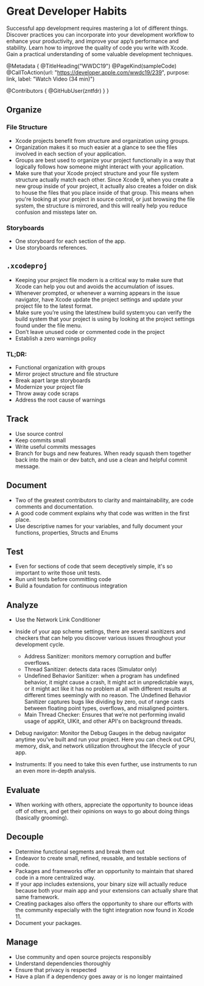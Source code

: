 # Great Developer Habits

Successful app development requires mastering a lot of different things. Discover practices you can incorporate into your development workflow to enhance your productivity, and improve your app’s performance and stability. Learn how to improve the quality of code you write with Xcode. Gain a practical understanding of some valuable development techniques.

@Metadata {
   @TitleHeading("WWDC19")
   @PageKind(sampleCode)
   @CallToAction(url: "https://developer.apple.com/wwdc19/239", purpose: link, label: "Watch Video (34 min)")

   @Contributors {
      @GitHubUser(zntfdr)
   }
}



## Organize

### File Structure

- Xcode projects benefit from structure and organization using groups. 
- Organization makes it so much easier at a glance to see the files involved in each section of your application.
- Groups are best used to organize your project functionally in a way that logically follows how someone might interact with your application.
- Make sure that your Xcode project structure and your file system structure actually match each other. Since Xcode 9, when you create a new group inside of your project, it actually also creates a folder on disk to house the files that you place inside of that group. This means when you're looking at your project in source control, or just browsing the file system, the structure is mirrored, and this will really help you reduce confusion and missteps later on.

### Storyboards

- One storyboard for each section of the app.
- Use storyboards references.

## `.xcodeproj`

- Keeping your project file modern is a critical way to make sure that Xcode can help you out and avoids the accumulation of issues.
- Whenever prompted, or whenever a warning appears in the issue navigator, have Xcode update the project settings and update your project file to the latest format.
- Make sure you’re using the latest/new build system:you can verify the build system that your project is using by looking at the project settings found under the file menu. 
- Don’t leave unused code or commented code in the project
- Establish a zero warnings policy

### TL;DR:

- Functional organization with groups 
- Mirror project structure and file structure 
- Break apart large storyboards 
- Modernize your project file
- Throw away code scraps
- Address the root cause of warnings

## Track 

- Use source control
- Keep commits small 
- Write useful commits messages
- Branch for bugs and new features. When ready squash them together back into the main or dev batch, and use a clean and helpful commit message.

## Document 

- Two of the greatest contributors to clarity and maintainability, are code comments and documentation. 
- A good code comment explains why that code was written in the first place.
- Use descriptive names for your variables, and fully document your functions, properties, Structs and Enums

## Test 

- Even for sections of code that seem deceptively simple, it's so important to write those unit tests.
- Run unit tests before committing code
- Build a foundation for continuous integration

## Analyze 

- Use the Network Link Conditioner
- Inside of your app scheme settings, there are several sanitizers and checkers that can help you discover various issues throughout your development cycle. 
  - Address Sanitizer: monitors memory corruption and buffer overflows.
  - Thread Sanitizer: detects data races (Simulator only)
  - Undefined Behavior Sanitizer: when a program has undefined behavior, it might cause a crash, It might act in unpredictable ways, or it might act like it has no problem at all with different results at different times seemingly with no reason.
  The Undefined Behavior Sanitizer captures bugs like dividing by zero, out of range casts between floating point types, overflows, and misaligned pointers. 
  - Main Thread Checker: Ensures that we’re not performing invalid usage of appKit, UIKit, and other API's on background threads.

- Debug navigator: Monitor the Debug Gauges in the debug navigator anytime you've built and run your project. Here you can check out CPU, memory, disk, and network utilization throughout the lifecycle of your app.

- Instruments: If you need to take this even further, use instruments to run an even more in-depth analysis.

## Evaluate 

- When working with others, appreciate the opportunity to bounce ideas off of others, and get their opinions on ways to go about doing things (basically grooming).

## Decouple 

- Determine functional segments and break them out 
- Endeavor to create small, refined, reusable, and testable sections of code.
- Packages and frameworks offer an opportunity to maintain that shared code in a more centralized way.
- If your app includes extensions, your binary size will actually reduce because both your main app and your extensions can actually share that same framework. 
- Creating packages also offers the opportunity to share our efforts with the community especially with the tight integration now found in Xcode 11.
- Document your packages.

## Manage

- Use community and open source projects responsibly 
- Understand dependencies thoroughly
- Ensure that privacy is respected
- Have a plan if a dependency goes away or is no longer maintained
